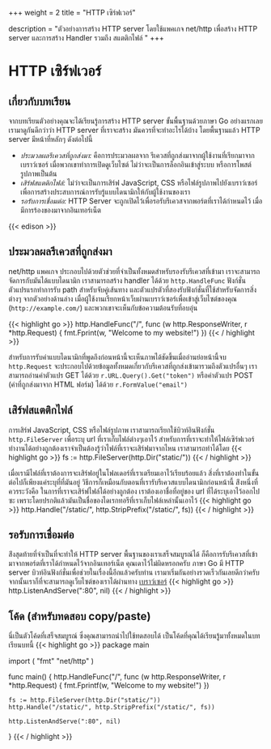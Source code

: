 +++
weight = 2
title = "HTTP เซิร์ฟเวอร์"

description = "ตัวอย่างการสร้าง HTTP server โดยใช้แพคเกจ net/http เพื่อสร้าง HTTP server และการสร้าง Handler รวมถึง สแตติกไฟล์ "
+++

# HTTP เซิร์ฟเวอร์

## เกี่ยวกับบทเรียน
จากบทเรียนตัวอย่างคุณจะได้เรียนรู้การสร้าง HTTP server ขั้นพื้นฐานด้วยภาษา Go
อย่างแรกเลย เรามาดูกันดีกว่าว่า HTTP server ที่เราจะสร้าง มันควรที่จะทำอะไรได้บ้าง
โดยพื้นฐานแล้ว HTTP server มีหน้าที่หลักๆ ดังต่อไปนี้

* *ประมวลผลรีเควสที่ถูกส่งมา:* คือการประมวลผลจาก รีเควสที่ถูกส่งมาจากผู้ใช้งานที่เรียกมาจากเบราว์เซอร์ เมื่อพวกเขาทำการเปิดดูเว็บไซต์  ไม่ว่าจะเป็นการล็อกอินเข้าสู่ระบบ หรือการโพสต์รูปภาพเป็นต้น
* *เสิร์ฟสแตติกไฟล์:* ไม่ว่าจะเป็นการเสิร์ฟ JavaScript, CSS หรือไฟล์รูปภาพไปยังเบราว์เซอร์ เพื่อการสร้างประสบการณ์การรับรู้แบบไดนามิกให้กับผู้ใช้งานของเรา
* *รอรับการเชื่อมต่อ:* HTTP Server จะถูกเปิดไว้เพื่อรอรับรีเควสจากพอร์ตที่เราได้กำหนดไว้ เมื่อมีการร้องของมาจากอินเทอร์เน็ต

{{< edison >}}

## ประมวลผลรีเควสที่ถูกส่งมา
net/http แพคเกจ ประกอบไปด้วยตัวช่วยที่จำเป็นทั้งหมดสำหรับรองรับรีเควสที่เข้ามา เราจะสามารถจัดการกับมันได้แบบไดนามิก
เราสามารถสร้าง handler ได้ด้วย `http.HandleFunc` ฟังก์ชั่น ตัวแปรแรกทำการรับ path สำหรับจับคู่เส้นทาง และตัวแปรตัวที่สองรับฟังก์ชั่นที่ใช้สำหรับจัดการสิ่งต่างๆ
จากตัวอย่างด้านล่าง เมื่อผู้ใช้งานเรียกหน้าเว็บผ่านเบราว์เซอร์เพื่อเข้าสู่เว็บไซต์ของคุณ (`http://example.com/`) และพวกเขาจะเห็นกับข้อความต้อนรับที่อบอุ่น

{{< highlight go >}}
http.HandleFunc("/", func (w http.ResponseWriter, r *http.Request) {
	fmt.Fprint(w, "Welcome to my website!")
})
{{< / highlight >}}

สำหรับการรับค่าแบบไดนามิกที่พูดถึงก่อนหน้านี้จะเห็นภาพได้ชัดขึ้นเมื่ออ่านย่อหน้านี้จบ `http.Request` จะประกอบไปด้วยข้อมูลทั้งหมดเกี่ยวกับรีเควสที่ถูกส่งเข้ามารวมถึงตัวแปรอื่นๆ
เราสามารถอ่านค่าตัวแปร GET ได้ด้วย `r.URL.Query().Get("token")` หรือค่าตัวแปร POST (ค่าที่ถูกส่งมาจาก HTML ฟอร์ม) ได้ด้วย `r.FormValue("email")`

## เสิร์ฟสแตติกไฟล์
การเสิร์ฟ JavaScript, CSS หรือไฟล์รูปภาพ เราสามารถเรียกใช้บิวท์อินฟังก์ชั่น `http.FileServer` เพื่อระบุ url ที่เราเก็บไฟล์ต่างๆเอาไว้
สำหรับการที่เราจะทำให้ไฟล์เซิร์ฟเวอร์ทำงานได้อย่างถูกต้องเราจำเป็นต้องรู้ว่าไฟล์ที่เราจะเสิร์ฟมาจากไหน เราสามารถทำได้โดย
{{< highlight go >}}
fs := http.FileServer(http.Dir("static/"))
{{< / highlight >}}

เมื่อเรามีไฟล์ที่เราต้องการจะเสิร์ฟอยู่ในโฟลเดอร์ที่เราเตรียมเอาไว้เรียบร้อยแล้ว สิ่งที่เราต้องทำในขั้นต่อไปก็เพียงแค่ระบุที่ที่มันอยู่
วิธีการก็เหมือนกับตอนที่เรารับรีเควสแบบไดนามิกก่อนหน้านี้ ส่ิงหนึ่งที่ควรระวังคือ ในการที่เราจะเสิร์ฟไฟล์ได้อย่างถูกต้อง เราต้องเอาชื่อที่อยู่ของ url ที่ได้ระบุเอาไว้ออกไปซะ เพราะโดยปรกติแล้วมันเป็นชื่อของไดเรกทอรีที่เราเก็บไฟล์เหล่านั้นเอาไว้
{{< highlight go >}}
http.Handle("/static/", http.StripPrefix("/static/", fs))
{{< / highlight >}}

## รอรับการเชื่อมต่อ
ส่ิงสุดท้ายที่จำเป็นที่จะทำให้ HTTP server พื้นฐานของเราเสร็จสมบูรณ์ได้ ก็คือการรับรีเควสที่เข้ามาจากพอร์ตที่เราได้กำหนดไว้จากอินเทอร์เน็ต
คุณเดาไว้ไม่ผิดหรอกครับ ภาษา Go มี HTTP server บิวท์อินฟังก์ชั่นเพื่อช่วยในเรื่องนี้อีกแล้วครับท่าน เรามาเริ่มกันอย่างรวดเร็วกันเลยดีกว่าครับ จากนั้นเราก็ที่จะสามารถดูเว็บไซต์ของเราได้ผ่านทาง <a href="http://localhost/" target="_blank">เบราว์เซอร์</a>
{{< highlight go >}}
http.ListenAndServe(":80", nil)
{{< / highlight >}}

## โค้ด (สำหรับทดสอบ copy/paste)
นี่เป็นตัวโค้ดที่เสร็จสมบูรณ์ ซึ่งคุณสามารถนำไปใช้ทดสอบได้ เป็นโค้ดที่คุณได้เรียนรู้มาทั้งหมดในบทเรียนบทนี้
{{< highlight go >}}
package main

import (
	"fmt"
	"net/http"
)

func main() {
	http.HandleFunc("/", func (w http.ResponseWriter, r *http.Request) {
		fmt.Fprintf(w, "Welcome to my website!")
	})

	fs := http.FileServer(http.Dir("static/"))
	http.Handle("/static/", http.StripPrefix("/static/", fs))

	http.ListenAndServe(":80", nil)
}
{{< / highlight >}}
